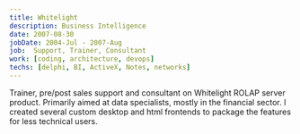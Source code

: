 ```yaml
---
title: Whitelight
description: Business Intelligence
date: 2007-08-30
jobDate: 2004-Jul - 2007-Aug
job:  Support, Trainer, Consultant
work: [coding, architecture, devops]
techs: [delphi, BI, ActiveX, Notes, networks]
---
```


Trainer, pre/post sales support and consultant on Whitelight ROLAP server product. Primarily aimed at data specialists, mostly in the financial sector. I created several custom desktop and html frontends to package the features for less technical users.

